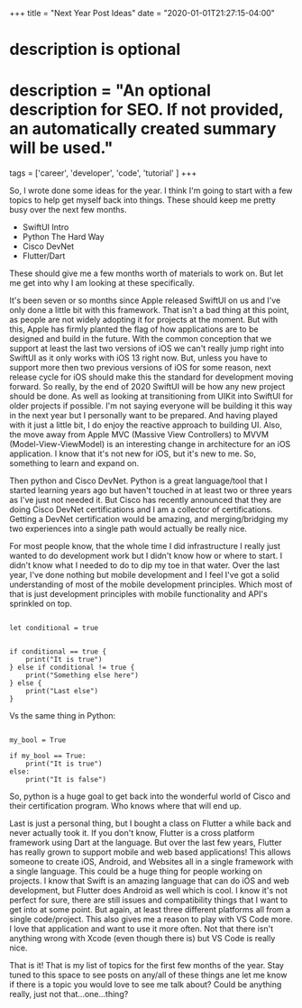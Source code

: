+++
title = "Next Year Post Ideas"
date = "2020-01-01T21:27:15-04:00"

#
# description is optional
#
# description = "An optional description for SEO. If not provided, an automatically created summary will be used."

tags = ['career', 'developer', 'code', 'tutorial' ]
+++

So, I wrote done some ideas for the year. I think I'm going to start with a few topics to help get myself back into things. These should keep me pretty busy over the next few months.

<ul> 
    <li>SwiftUI Intro</li>
    <li>Python The Hard Way</li>
    <li>Cisco DevNet</li>
    <li>Flutter/Dart</li>
</ul>

These should give me a few months worth of materials to work on. But let me get into why I am looking at these specifically.

It's been seven or so months since Apple released SwiftUI on us and I've only done a little bit with this framework. That isn't a bad thing at this point, as people are not widely adopting it for projects at the moment. But with this, Apple has firmly planted the flag of how applications are to be designed and build in the future. With the common conception that we support at least the last two versions of iOS we can't really jump right into SwiftUI as it only works with iOS 13 right now. But, unless you have to support more then two previous versions of iOS for some reason, next release cycle for iOS should make this the standard for development moving forward. So really, by the end of 2020 SwiftUI will be how any new project should be done. As well as looking at transitioning from UIKit into SwiftUI for older projects if possible. I'm not saying everyone will be building it this way in the next year but I personally want to be prepared. And having played with it just a little bit, I do enjoy the reactive approach to building UI. Also, the move away from Apple MVC (Massive View Controllers) to MVVM (Model-View-ViewModel) is an interesting change in architecture for an iOS application. I know that it's not new for iOS, but it's new to me. So, something to learn and expand on.

Then python and Cisco DevNet. Python is a great language/tool that I started learning years ago but haven't touched in at least two or three years as I've just not needed it. But Cisco has recently announced that they are doing Cisco DevNet certifications and I am a collector of certifications. Getting a DevNet certification would be amazing, and merging/bridging my two experiences into a single path would actually be really nice.

For most people know, that the whole time I did infrastructure I really just wanted to do development work but I didn't know how or where to start. I didn't know what I needed to do to dip my toe in that water. Over the last year, I've done nothing but mobile development and I feel I've got a solid understanding of most of the mobile development principles. Which most of that is just development principles with mobile functionality and API's sprinkled on top.

<pre><code data-trim class="Swift">
let conditional = true


if conditional == true {
    print("It is true")
} else if conditional != true {
    print("Something else here")
} else {
    print("Last else")
}
</code></pre>

Vs the same thing in Python:

<pre><code data-trim class="Python">
my_bool = True

if my_bool == True:
    print("It is true")
else:
    print("It is false")
</code></pre>

So, python is a huge goal to get back into the wonderful world of Cisco and their certification program. Who knows where that will end up.

Last is just a personal thing, but I bought a class on Flutter a while back and never actually took it. If you don't know, Flutter is a cross platform framework using Dart at the language. But over the last few years, Flutter has really grown to support mobile and web based applications! This allows someone to create iOS, Android, and Websites all in a single framework with a single language. This could be a huge thing for people working on projects. I know that Swift is an amazing language that can do iOS and web development, but Flutter does Android as well which is cool. I know it's not perfect for sure, there are still issues and compatibility things that I want to get into at some point. But again, at least three different platforms all from a single code/project. This also gives me a reason to play with VS Code more. I love that application and want to use it more often. Not that there isn't anything wrong with Xcode (even though there is) but VS Code is really nice.

That is it! That is my list of topics for the first few months of the year. Stay tuned to this space to see posts on any/all of these things ane let me know if there is a topic you would love to see me talk about? Could be anything really, just not that...one...thing?
